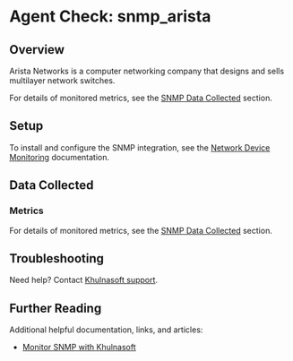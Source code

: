 # Agent Check: snmp_arista

## Overview

Arista Networks is a computer networking company that designs and sells multilayer network switches.

For details of monitored metrics, see the [SNMP Data Collected][1] section.

## Setup

To install and configure the SNMP integration, see the [Network Device Monitoring][2] documentation.

## Data Collected

### Metrics

For details of monitored metrics, see the [SNMP Data Collected][1] section.

## Troubleshooting

Need help? Contact [Khulnasoft support][4].

## Further Reading

Additional helpful documentation, links, and articles:

* [Monitor SNMP with Khulnasoft][5]


[1]: https://docs.khulnasoft.com/network_performance_monitoring/devices/data
[2]: https://docs.khulnasoft.com/network_performance_monitoring/devices/setup
[3]: https://github.com/KhulnaSoft/integrations-core/blob/master/snmp_arista/assets/service_checks.json
[4]: https://docs.khulnasoft.com/help/
[5]: https://www.khulnasoft.com/blog/monitor-snmp-with-khulnasoft/

